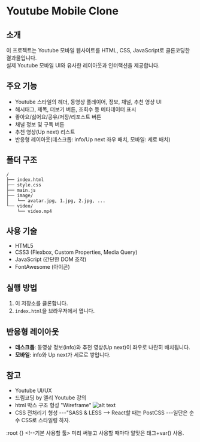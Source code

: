 # Youtube Mobile Clone

## 소개

이 프로젝트는 Youtube 모바일 웹사이트를 HTML, CSS, JavaScript로 클론코딩한 결과물입니다.  
실제 Youtube 모바일 UI와 유사한 레이아웃과 인터랙션을 제공합니다.

## 주요 기능

- Youtube 스타일의 헤더, 동영상 플레이어, 정보, 채널, 추천 영상 UI
- 해시태그, 제목, 더보기 버튼, 조회수 등 메타데이터 표시
- 좋아요/싫어요/공유/저장/리포스트 버튼
- 채널 정보 및 구독 버튼
- 추천 영상(Up next) 리스트
- 반응형 레이아웃(데스크톱: info/Up next 좌우 배치, 모바일: 세로 배치)

## 폴더 구조

```
/
├── index.html
├── style.css
├── main.js
├── image/
│   └── avatar.jpg, 1.jpg, 2.jpg, ...
└── video/
    └── video.mp4
```

## 사용 기술

- HTML5
- CSS3 (Flexbox, Custom Properties, Media Query)
- JavaScript (간단한 DOM 조작)
- FontAwesome (아이콘)

## 실행 방법

1. 이 저장소를 클론합니다.
2. `index.html`을 브라우저에서 엽니다.

## 반응형 레이아웃

- **데스크톱**: 동영상 정보(info)와 추천 영상(Up next)이 좌우로 나란히 배치됩니다.
- **모바일**: info와 Up next가 세로로 쌓입니다.

## 참고

- Youtube UI/UX
- 드림코딩 by 엘리 Youtube 강의
- html 박스 구조 형성 "Wireframe"
  ![alt text](image.png)
- CSS 전처리기 형성
  ---"SASS & LESS --> React할 때는 PostCSS
  ---일단은 순수 CSS로 스타일링 하자.

:root {} <!--기본 사용할 툴>
미리 써놓고 사용할 때마다 알맞은 태그+var() 사용.
